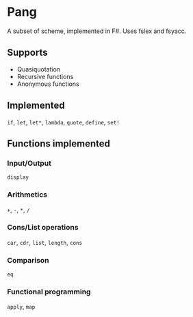 # Pang

A subset of scheme, implemented in F#.
Uses fslex and fsyacc.

## Supports

* Quasiquotation
* Recursive functions
* Anonymous functions

## Implemented

`if`, `let`, `let*`, `lambda`, `quote`, `define`, `set!`

## Functions implemented

### Input/Output

`display`

### Arithmetics

`+`, `-`, `*`, `/`

### Cons/List operations

`car`, `cdr`, `list`, `length`, `cons`

### Comparison

`eq`

### Functional programming

`apply`, `map`